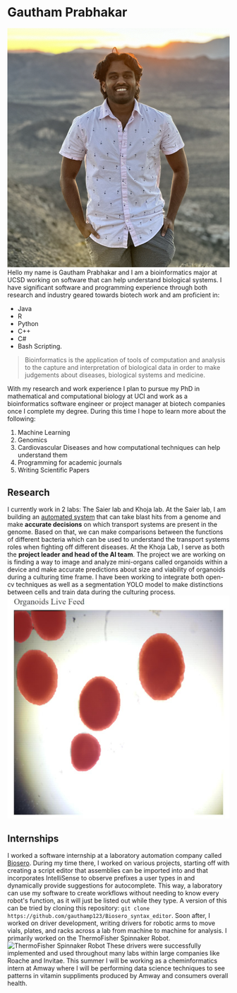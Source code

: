 # Gautham Prabhakar
![Photo of Gautham](gautham_pic.png)
Hello my name is Gautham Prabhakar and I am a bioinformatics major at UCSD working on software that can help understand biological systems. I have significant software and programming experience through both research and industry geared towards biotech work and am proficient in:
- Java
- R
- Python
- C++
- C#
- Bash Scripting.

> Bioinformatics is the application of tools of computation and analysis to the capture and interpretation of biological data in order to make judgements about diseases, biological systems and medicine. 

With my research and work experience I plan to pursue my PhD in mathematical and computational biology at UCI and work as a bioinformatics software engineer or project manager at biotech companies once I complete my degree. During this time I hope to learn more about the following:
1. Machine Learning
2. Genomics
3. Cardiovascular Diseases and how computational techniques can help understand them
4. Programming for academic journals
5. Writing Scientific Papers

## Research
I currently work in 2 labs: The Saier lab and Khoja lab. At the Saier lab, I am building an [automated system](https://github.com/gauthamp123/microbiome_project) that can take blast hits from a genome and make **accurate decisions** on which transport systems are present in the genome. Based on that, we can make comparisons between the functions of different bacteria which can be used to understand the transport systems roles when fighting off different diseases. At the Khoja Lab, I serve as both the **project leader and head of the AI team**. The project we are working on is finding a way to image and analyze mini-organs called organoids within a device and make accurate predictions about size and viability of organoids during a culturing time frame. I have been working to integrate both open-cv techniques as well as a segmentation YOLO model to make distinctions between cells and train data during the culturing process. 
![Screenshot of an experiment ran to segment organoids in order to calculate size and shape.](organoid_img.png)

## Internships
I worked a software internship at a laboratory automation company called [Biosero](https://biosero.com/). During my time there, I worked on various projects, starting off with creating a script editor that assemblies can be imported into and that incorporates IntelliSense to observe prefixes a user types in and dynamically provide suggestions for autocomplete. This way, a laboratory can use my software to create workflows without needing to know every robot's function, as it will just be listed out while they type. A version of this can be tried by cloning this repository: `git clone https://github.com/gauthamp123/Biosero_syntax_editor`. Soon after, I worked on driver development, writing drivers for robotic arms to move vials, plates, and racks across a lab from machine to machine for analysis. I primarily worked on the ThermoFisher Spinnaker Robot. ![ThermoFisher Spinnaker Robot](https://www.thermofisher.com/TFS-Assets/CMD/product-images/Spinnaker%20with%20storage%20and%20black%20jig.jpg-650.jpg) These drivers were successfully implemented and used throughout many labs within large companies like Roache and Invitae. This summer I will be working as a cheminformatics intern at Amway where I will be performing data science techniques to see patterns in vitamin suppliments produced by Amway and consumers overall health.